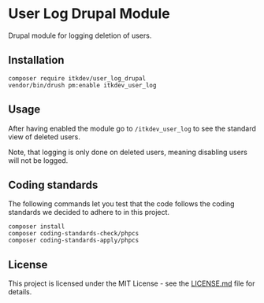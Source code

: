 # User Log Drupal Module

Drupal module for logging deletion of users.

## Installation

```shell
composer require itkdev/user_log_drupal
vendor/bin/drush pm:enable itkdev_user_log
```


## Usage

After having enabled the module go to
`/itkdev_user_log` to see the standard view of deleted users.

Note, that logging is only done on deleted users,
meaning disabling users will not be logged.

## Coding standards

The following commands let you test that the code follows the coding standards
we decided to adhere to in this project.

```shell
composer install
composer coding-standards-check/phpcs
composer coding-standards-apply/phpcs
```

## License

This project is licensed under the MIT License - see the
[LICENSE.md](LICENSE.md) file for details.
